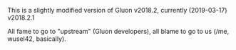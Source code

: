 This is a slightly modified version of Gluon v2018.2, currently (2019-03-17) v2018.2.1

All fame to go to "upstream" (Gluon developers), all blame to go to us (/me, wusel42, basically).

